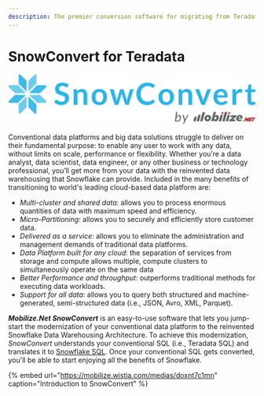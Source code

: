 ```yaml
---
description: The premier conversion software for migrating from Teradata to Snowflake.
---
```


# SnowConvert for Teradata

![](../../.gitbook/assets/snowconvert-logo-3x.png)

Conventional data platforms and big data solutions struggle to deliver on their fundamental purpose: to enable any user to work with any data, without limits on scale, performance or flexibility. Whether you’re a data analyst, data scientist, data engineer, or any other business or technology professional, you’ll get more from your data with the reinvented data warehousing that Snowflake can provide. Included in the many benefits of transitioning to world's leading cloud-based data platform are: 

* _Multi-cluster and shared data_: allows you to process enormous quantities of data with maximum speed and efficiency.
* _Micro-Partitioning_: allows you to securely and efficiently store customer data.
* _Delivered as a service_: allows you to eliminate the administration and management demands of traditional data platforms.
* _Data Platform built for any cloud_: the separation of services from storage and compute allows multiple, compute clusters to simultaneously operate on the same data
* _Better Performance and throughput_: outperforms traditional methods for executing data workloads.
* _Support for all data_: allows you to query both structured and machine-generated, semi-structured data \(i.e., JSON, Avro, XML, Parquet\).

_**Mobilize.Net SnowConvert**_ is an easy-to-use software that lets you jump-start the modernization of your conventional data platform to the reinvented Snowflake Data Warehousing Architecture. To achieve this modernization, _SnowConvert_ understands your conventional SQL \(i.e., Teradata SQL\) and translates it to [Snowflake SQL](https://docs.snowflake.net/manuals/sql-reference-commands.html). Once your conventional SQL gets converted, you'll be able to start enjoying all the benefits of Snowflake.

{% embed url="https://mobilize.wistia.com/medias/doxnt7c1mn" caption="Introduction to SnowConvert" %}

